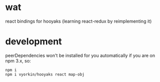 # wat

react bindings for hooyaks (learning react-redux by reimplementing it)

# development

peerDependencies won't be installed for you automatically if you are on npm 3.x, so:
```
npm i
npm i vyorkin/hooyaks react map-obj
```
